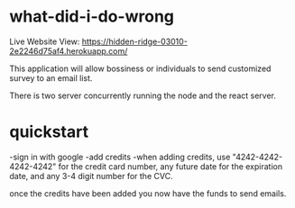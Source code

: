 # what-did-i-do-wrong
Live Website View: 
https://hidden-ridge-03010-2e2246d75af4.herokuapp.com/

This application will allow bossiness or individuals to send customized survey to an email list.

There is two server concurrently running the node and the react server.

# quickstart
-sign in with google
-add credits 
-when adding credits, use "4242-4242-4242-4242" for the credit card number, any future date for the expiration date, and any 3-4 digit number for the CVC.

once the credits have been added you now have the funds to send emails. 
